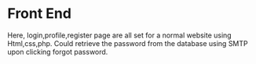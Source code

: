 # Front End
Here, login,profile,register page are all set for a normal website using Html,css,php.
Could retrieve the password from the database using SMTP upon clicking forgot password.
